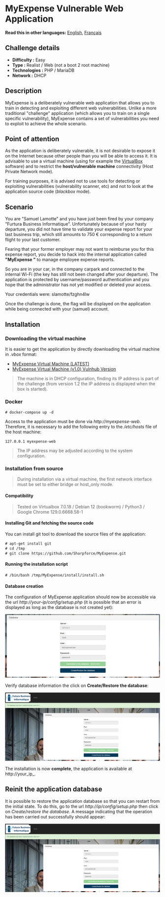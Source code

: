 # MyExpense Vulnerable Web Application

__Read this in other languages:__ [English](README.md), [Français](README.fr.md)

## Challenge details

* **Difficulty :** Easy
* **Type :** Realist / Web (not a boot 2 root machine)
* **Technologies :** PHP / MariaDB
* **Network :** DHCP

## Description

MyExpense is a deliberately vulnerable web application that allows you to train in detecting and exploiting different web vulnerabilities. Unlike a more traditional "challenge" application (which allows you to train on a single specific vulnerability), MyExpense contains a set of vulnerabilities you need to exploit to achieve the whole scenario.

## Point of attention

As the application is deliberately vulnerable, it is not desirable to expose it on the Internet because other people than you will be able to access it. It is advisable to use a virtual machine (using for example the [VirtualBox](https://www.virtualbox.org/) software) and to restrict the **host/vulnerable machine** connectivity (Host Private Network mode).

For training purposes, it is advised not to use tools for detecting or exploiting vulnerabilities (vulnerability scanner, etc) and not to look at the application source code (*blackbox* mode).  

## Scenario

You are "Samuel Lamotte" and you have just been fired by your company "Furtura Business Informatique". 
Unfortunately because of your hasty departure, you did not have time to validate your expense report for your last business trip, which still amounts to 750 € corresponding to a return flight to your last customer. 

Fearing that your former employer may not want to reimburse you for this expense report, you decide to hack into the internal application called **"MyExpense "** to manage employee expense reports.

So you are in your car, in the company carpark and connected to the internal Wi-Fi (the key has still not been changed after your departure). The application is protected by username/password authentication and you hope that the administrator has not yet modified or deleted your access.

Your credentials were: slamotte/fzghn4lw

Once the challenge is done, the flag will be displayed on the application while being connected with your (samuel) account.

## Installation

### Downloading the virtual machine

It is easier to get the application by directly downloading the virtual machine in _.vbox_ format:
- [MyExpense Virtual Machine (LATEST)](https://www.mediafire.com/file/e1hjy5orlpd87au/My_Expense_Vulnerable_Web_Application_-_1.3.ova/file)
- [MyExpense Virtual Machine (v1.0) Vulnhub Version](http://www.mediafire.com/file/mx1b7qe00y9dfzv/MyExpense_Vulnerable_Web_Application.ova/file)

> The machine is in DHCP configuration, finding its IP address is part of the challenge (from version 1.2 the IP address is displayed when the box is started).

### Docker

```
# docker-compose up -d
```

Access to the application must be done via _http://myexpense-web_. Therefore, it is necessary to add the following entry to the _/etc/hosts_ file of the host machine:

```
127.0.0.1 myexpense-web
```

> The IP address may be adjusted according to the system configuration.

### Installation from source

> During installation via a virtual machine, the first network interface must be set to either bridge or host_only mode.

#### Compatibility

> Tested on Virtualbox 7.0.18 / Debian 12 (bookworm) / Python3 / Google Chrome 129.0.6668.58-1

#### Installing Git and fetching the source code

You can install git tool to download the source files of the application:
```
# apt-get install git
# cd /tmp
# git clone https://github.com/Sharpforce/MyExpense.git
```

#### Running the installation script

```
# /bin/bash /tmp/MyExpense/install/install.sh
```

#### Database creation

The configuration of MyExpense application should now be accessible via the url _http://your-ip/config/setup.php_ (it is possible that an error is displayed as long as the database is not created yet):

![](https://github.com/Sharpforce/MyExpense/blob/main/img/d2a99cee077535dc955e87a1d8f8727e.png?raw=true)

Verify database information the click on **Create/Restore the database**:

![](https://github.com/Sharpforce/MyExpense/blob/main/img/4ae8ad29aadb188f855b952e1e21f588.png?raw=true)

The installation is now **complete**, the application is available at http://your_ip_.

## Reinit the application database

It is possible to restore the application database so that you can restart from the initial state. To do this, go to the url _http://ip/config/setup.php_ then click on _Create/restore the database_. A message indicating that the operation has been carried out successfully should appear:

![](https://github.com/Sharpforce/MyExpense/blob/main/img/4ae8ad29aadb188f855b952e1e21f588.png?raw=true)